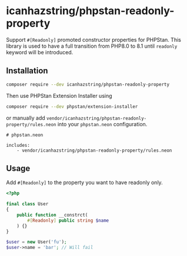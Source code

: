 # icanhazstring/phpstan-readonly-property
Support `#[Readonly]` promoted constructor properties for PHPStan.
This library is used to have a full transition from PHP8.0 to 8.1 until `readonly`
keyword will be introduced.

## Installation

```bash
composer require --dev icanhazstring/phpstan-readonly-property
```

Then use PHPStan Extension Installer using

```bash
composer require --dev phpstan/extension-installer
```

or manually add `vendor/icanhazstring/phpstan-readonly-property/rules.neon` into your `phpstan.neon` configuration.

```neon
# phpstan.neon

includes:
    - vendor/icanhazstring/phpstan-readonly-property/rules.neon
```

## Usage
Add `#[Readonly]` to the property you want to have readonly only.

```php
<?php

final class User
{
    public function __constrct(
        #[Readonly] public string $name
    ) {}
}

$user = new User('fu');
$user->name = 'bar'; // Will fail
```
